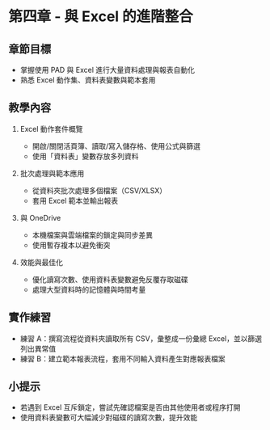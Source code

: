 # 第四章 - 與 Excel 的進階整合

## 章節目標
- 掌握使用 PAD 與 Excel 進行大量資料處理與報表自動化
- 熟悉 Excel 動作集、資料表變數與範本套用

## 教學內容
1. Excel 動作套件概覽
   - 開啟/關閉活頁簿、讀取/寫入儲存格、使用公式與篩選
   - 使用「資料表」變數存放多列資料

2. 批次處理與範本應用
   - 從資料夾批次處理多個檔案（CSV/XLSX）
   - 套用 Excel 範本並輸出報表

3. 與 OneDrive
   - 本機檔案與雲端檔案的鎖定與同步差異
   - 使用暫存複本以避免衝突

4. 效能與最佳化
   - 優化讀寫次數、使用資料表變數避免反覆存取磁碟
   - 處理大型資料時的記憶體與時間考量

## 實作練習
- 練習 A：撰寫流程從資料夾讀取所有 CSV，彙整成一份彙總 Excel，並以篩選列出異常值
- 練習 B：建立範本報表流程，套用不同輸入資料產生對應報表檔案

## 小提示
- 若遇到 Excel 互斥鎖定，嘗試先確認檔案是否由其他使用者或程序打開
- 使用資料表變數可大幅減少對磁碟的讀寫次數，提升效能
